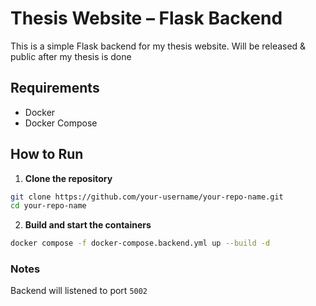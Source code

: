 # Thesis Website – Flask Backend

This is a simple Flask backend for my thesis website. Will be released & public after my thesis is done

## Requirements

- Docker
- Docker Compose

## How to Run

1. **Clone the repository**

```bash
git clone https://github.com/your-username/your-repo-name.git
cd your-repo-name
```

2. **Build and start the containers**

```bash
docker compose -f docker-compose.backend.yml up --build -d
```

### Notes
Backend will listened to port `5002`
